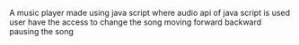A music player made using java script where audio api of java script is used user have the access to change the song moving forward backward pausing the song

